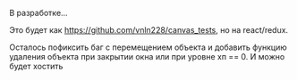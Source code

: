 В разработке...

Это будет как https://github.com/vnln228/canvas_tests, но на react/redux. 

Осталось пофиксить баг с перемещением объекта и добавить функцию удаления объекта при закрытии окна или при уровне хп == 0. И можно будет хостить
